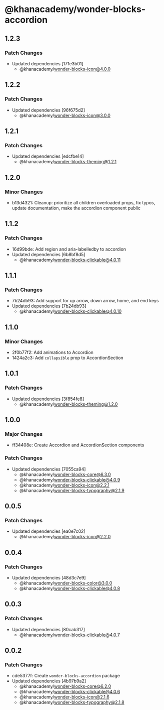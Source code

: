 # @khanacademy/wonder-blocks-accordion

## 1.2.3

### Patch Changes

-   Updated dependencies [171e3b01]
    -   @khanacademy/wonder-blocks-icon@4.0.0

## 1.2.2

### Patch Changes

-   Updated dependencies [96f675d2]
    -   @khanacademy/wonder-blocks-icon@3.0.0

## 1.2.1

### Patch Changes

-   Updated dependencies [edcfbe14]
    -   @khanacademy/wonder-blocks-theming@1.2.1

## 1.2.0

### Minor Changes

-   b13d4321: Cleanup: prioritize all children overloaded props, fix typos, update documentation, make the accordion component public

## 1.1.2

### Patch Changes

-   16d99bde: Add region and aria-labelledby to accordion
-   Updated dependencies [6b8bf8d5]
    -   @khanacademy/wonder-blocks-clickable@4.0.11

## 1.1.1

### Patch Changes

-   7b24db93: Add support for up arrow, down arrow, home, and end keys
-   Updated dependencies [7b24db93]
    -   @khanacademy/wonder-blocks-clickable@4.0.10

## 1.1.0

### Minor Changes

-   2f0b77f2: Add animations to Accordion
-   1424a2c3: Add `collapsible` prop to AccordionSection

## 1.0.1

### Patch Changes

-   Updated dependencies [3f854fe8]
    -   @khanacademy/wonder-blocks-theming@1.2.0

## 1.0.0

### Major Changes

-   ff34408e: Create Accordion and AccordionSection components

### Patch Changes

-   Updated dependencies [7055ca94]
    -   @khanacademy/wonder-blocks-core@6.3.0
    -   @khanacademy/wonder-blocks-clickable@4.0.9
    -   @khanacademy/wonder-blocks-icon@2.2.1
    -   @khanacademy/wonder-blocks-typography@2.1.9

## 0.0.5

### Patch Changes

-   Updated dependencies [ea0e7c02]
    -   @khanacademy/wonder-blocks-icon@2.2.0

## 0.0.4

### Patch Changes

-   Updated dependencies [48d3c7e9]
    -   @khanacademy/wonder-blocks-color@3.0.0
    -   @khanacademy/wonder-blocks-clickable@4.0.8

## 0.0.3

### Patch Changes

-   Updated dependencies [80cab317]
    -   @khanacademy/wonder-blocks-clickable@4.0.7

## 0.0.2

### Patch Changes

-   cde5377f: Create `wonder-blocks-accordion` package
-   Updated dependencies [4b97b9a2]
    -   @khanacademy/wonder-blocks-core@6.2.0
    -   @khanacademy/wonder-blocks-clickable@4.0.6
    -   @khanacademy/wonder-blocks-icon@2.1.6
    -   @khanacademy/wonder-blocks-typography@2.1.8
